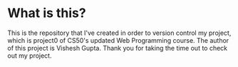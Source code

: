 # What is this?
This is the repository that I've created in order to version control my project, which is project0 of CS50's updated Web Programming course. 
The author of this project is Vishesh Gupta. Thank you for taking the time out to check out my project.